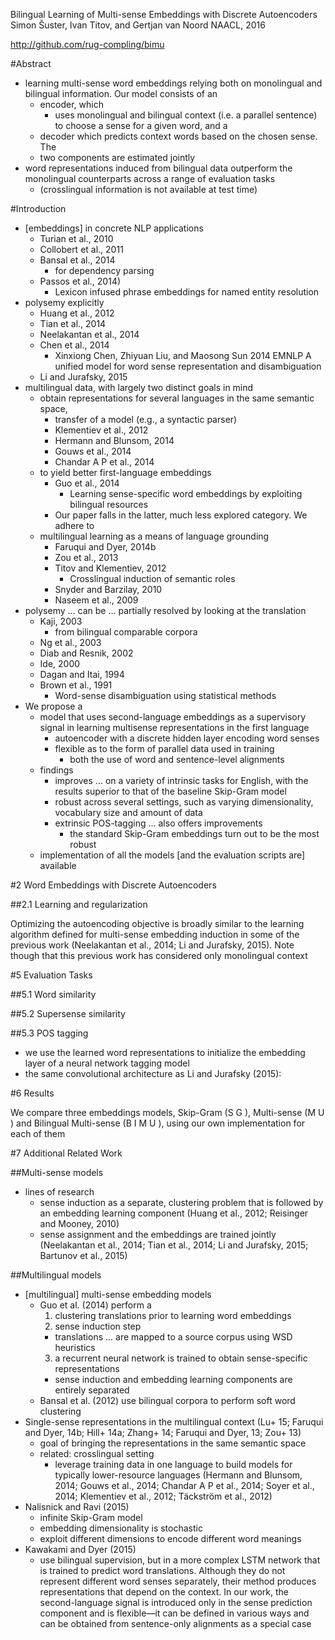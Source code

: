 Bilingual Learning of Multi-sense Embeddings with Discrete Autoencoders
Simon Šuster, Ivan Titov, and Gertjan van Noord
NAACL, 2016

http://github.com/rug-compling/bimu

#Abstract

* learning multi-sense word embeddings relying both on monolingual and
  bilingual information. Our model consists of an
  * encoder, which
    * uses monolingual and bilingual context (i.e. a parallel sentence) to
      choose a sense for a given word, and a
  * decoder which predicts context words based on the chosen sense.  The
  * two components are estimated jointly
* word representations induced from bilingual data outperform the monolingual
  counterparts across a range of evaluation tasks
  * (crosslingual information is not available at test time)

#Introduction

* [embeddings] in concrete NLP applications
  * Turian et al., 2010
  * Collobert et al., 2011
  * Bansal et al., 2014
    * for dependency parsing
  * Passos et al., 2014)
    * Lexicon infused phrase embeddings for named entity resolution
* polysemy explicitly
  * Huang et al., 2012
  * Tian et al., 2014
  * Neelakantan et al., 2014
  * Chen et al., 2014
    * Xinxiong Chen, Zhiyuan Liu, and Maosong Sun
      2014 EMNLP
      A unified model for word sense representation and disambiguation
  * Li and Jurafsky, 2015
* multilingual data, with largely two distinct goals in mind
  * obtain representations for several languages in the same semantic space,
    * transfer of a model (e.g., a syntactic parser)
    * Klementiev et al., 2012
    * Hermann and Blunsom, 2014
    * Gouws et al., 2014
    * Chandar A P et al., 2014
  * to yield better first-language embeddings
    * Guo et al., 2014
      * Learning sense-specific word embeddings by exploiting bilingual resources
    * Our paper falls in the latter, much less explored category. We adhere to
  * multilingual learning as a means of language grounding
    * Faruqui and Dyer, 2014b
    * Zou et al., 2013
    * Titov and Klementiev, 2012
      * Crosslingual induction of semantic roles
    * Snyder and Barzilay, 2010
    * Naseem et al., 2009
* polysemy ... can be ... partially resolved by looking at the translation
  * Kaji, 2003
    * from bilingual comparable corpora
  * Ng et al., 2003
  * Diab and Resnik, 2002
  * Ide, 2000
  * Dagan and Itai, 1994
  * Brown et al., 1991
    * Word-sense disambiguation using statistical methods
* We propose a
  * model that uses second-language embeddings as a supervisory signal in
    learning multisense representations in the first language
    * autoencoder with a discrete hidden layer encoding word senses
    * flexible as to the form of parallel data used in training
      * both the use of word and sentence-level alignments
  * findings
    * improves ... on a variety of intrinsic tasks for English, with the
      results superior to that of the baseline Skip-Gram model
    * robust across several settings, such as varying dimensionality,
      vocabulary size and amount of data
    * extrinsic POS-tagging ... also offers improvements
      * the standard Skip-Gram embeddings turn out to be the most robust
  * implementation of all the models [and the evaluation scripts are] available

#2 Word Embeddings with Discrete Autoencoders

##2.1 Learning and regularization

Optimizing the autoencoding objective is broadly similar to the learning
algorithm defined for multi-sense embedding induction in some of the previous
work (Neelakantan et al., 2014; Li and Jurafsky, 2015). Note though that this
previous work has considered only monolingual context

#5 Evaluation Tasks

##5.1 Word similarity

##5.2 Supersense similarity

##5.3 POS tagging

* we use the learned word representations to initialize the embedding layer
  of a neural network tagging model
* the same convolutional architecture as Li and Jurafsky (2015):

#6 Results

We compare three embeddings models, Skip-Gram (S G ), Multi-sense (M U ) and
Bilingual Multi-sense (B I M U ), using our own implementation for each of
them

#7 Additional Related Work

##Multi-sense models

* lines of research
  * sense induction as a separate, clustering problem that is
    followed by an embedding learning component
    (Huang et al., 2012; Reisinger and Mooney, 2010)
  * sense assignment and the embeddings are trained jointly
    (Neelakantan et al., 2014; Tian et al., 2014; Li and Jurafsky, 2015;
    Bartunov et al., 2015)

##Multilingual models

* [multilingual] multi-sense embedding models
  * Guo et al. (2014) perform a 
    1. clustering translations prior to learning word embeddings
    2. sense induction step
      * translations ... are mapped to a source corpus using WSD heuristics
    3. a recurrent neural network is trained 
      to obtain sense-specific representations
    * sense induction and embedding learning components are entirely separated
  * Bansal et al. (2012) use bilingual corpora to perform soft word clustering
* Single-sense representations in the multilingual context (Lu+ 15; 
  Faruqui and Dyer, 14b; Hill+ 14a; Zhang+ 14; Faruqui and Dyer, 13; Zou+ 13)
  * goal of bringing the representations in the same semantic space
  * related: crosslingual setting
    * leverage training data in one language 
      to build models for typically lower-resource languages 
      (Hermann and Blunsom, 2014; Gouws et al., 2014; Chandar A P et al., 2014;
      Soyer et al., 2014; Klementiev et al., 2012; Täckström et al., 2012)
* Nalisnick and Ravi (2015)
  * infinite Skip-Gram model
  * embedding dimensionality is stochastic
  * exploit different dimensions to encode different word meanings
* Kawakami and Dyer (2015)
  * use bilingual supervision, but in a more complex LSTM network that is
    trained to predict word translations. Although they do not represent
    different word senses separately, their method produces representations
    that depend on the context. In our work, the second-language signal is
    introduced only in the sense prediction component and is flexible—it can be
    defined in various ways and can be obtained from sentence-only alignments
    as a special case
